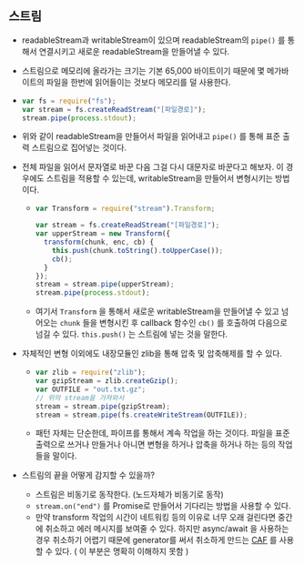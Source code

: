 ## 스트림

* readableStream과 writableStream이 있으며 readableStream의 `pipe()` 를 통해서 연결시키고 새로운 readableStream을 만들어낼 수 있다.

* 스트림으로 메모리에 올라가는 크기는 기본 65,000 바이트이기 때문에 몇 메가바이트의 파일을 한번에 읽어들이는 것보다 메모리를 덜 사용한다.

* ```javascript
  var fs = require("fs");
  var stream = fs.createReadStream("[파일경로]");
  stream.pipe(process.stdout);
  ```

* 위와 같이 readableStream을 만들어서 파일을 읽어내고 `pipe()` 를 통해 표준 출력 스트림으로 집어넣는 것이다.

* 전체 파일을 읽어서 문자열로 바꾼 다음 그걸 다시 대문자로 바꾼다고 해보자. 이 경우에도 스트림을 적용할 수 있는데, writableStream을 만들어서 변형시키는 방법이다.

  * ```javascript
    var Transform = require("stream").Transform;
    
    var stream = fs.createReadStream("[파일경로]");
    var upperStream = new Transform({
      transform(chunk, enc, cb) {
        this.push(chunk.toString().toUpperCase());
        cb();
      }
    });
    stream = stream.pipe(upperStream);
    stream.pipe(process.stdout);
    ```

  * 여기서 `Transform` 을 통해서 새로운 writableStream을 만들어낼 수 있고 넘어오는 `chunk` 들을 변형시킨 후 callback 함수인 `cb()` 를 호출하여 다음으로 넘길 수 있다. `this.push()` 는 스트림에 넣는 것을 말한다.

* 자체적인 변형 이외에도 내장모듈인 zlib을 통해 압축 및 압축해제를 할 수 있다.

  * ```javascript
    var zlib = require("zlib");
    var gzipStream = zlib.createGzip();
    var OUTFILE = "out.txt.gz";
    // 위의 stream을 가져와서
    stream = stream.pipe(gzipStream);
    stream = stream.pipe(fs.createWriteStream(OUTFILE));
    ```

  * 패턴 자체는 단순한데, 파이프를 통해서 계속 작업을 하는 것이다. 파일을 표준출력으로 쓰거나 만들거나 아니면 변형을 하거나 압축을 하거나 하는 등의 작업들을 말이다.

* 스트림의 끝을 어떻게 감지할 수 있을까?

  * 스트림은 비동기로 동작한다. (노드자체가 비동기로 동작)
  * `stream.on("end")` 를 Promise로 만들어서 기다리는 방법을 사용할 수 있다.
  * 만약 transform 작업의 시간이 네트워킹 등의 이유로 너무 오래 걸린다면 중간에 취소하고 에러 메시지를 보여줄 수 있다. 하지만 async/await 을 사용하는 경우 취소하기 어렵기 때문에 generator를 써서 취소하게 만드는 [CAF](https://github.com/getify/CAF) 를 사용할 수 있다. ( 이 부분은 명확히 이해하지 못함 )